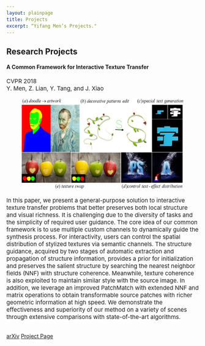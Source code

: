 ```yaml
---
layout: plainpage
title: Projects
excerpt: “Yifang Men’s Projects."
---
```



<h2>Research Projects</h2>

<h4>A Common Framework for Interactive Texture Transfer</h4>
<p style="font-size: 15px">
CVPR 2018<br>
Y. Men, Z. Lian, Y. Tang, and J. Xiao
</p>

<figure class="research-proj-img1">
    <img src="/images/projects/cfitt_easer.jpg" alt="" style="height: 240px; width:auto"/>
</figure>
<p style="font-size: 15px">In this paper, we present a general-purpose solution to interactive texture transfer problems that better preserves both local structure and visual richness. It is challenging due to the diversity of tasks and the simplicity of required user guidance. The core idea of our common framework is to use multiple custom channels to dynamically guide the synthesis process. For interactivity, users can control the spatial distribution of stylized textures via semantic channels. The structure guidance, acquired by two stages of automatic extraction and propagation of structure information, provides a prior for initialization and preserves the salient structure by searching the nearest neighbor fields (NNF) with structure coherence. Meanwhile, texture coherence is also exploited to maintain similar style with the source image. In addition, we leverage an improved PatchMatch with extended NNF and matrix operations to obtain transformable source patches with richer geometric information at high speed. We demonstrate the effectiveness and superiority of our method on a variety of scenes through extensive comparisons with state-of-the-art algorithms.

 <br><a href="https://arxiv.org/abs/1611.05709"><span class="label">arXiv</span></a>
     <a href="https://menyifang.github.io/projects//CFITT.html"><span class="label">Project Page</span></a>

</p>
<br><br>
